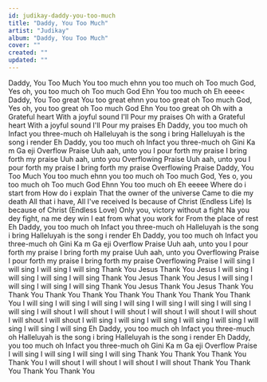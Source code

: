```yaml
---
id: judikay-daddy-you-too-much
title: "Daddy, You Too Much"
artist: "Judikay"
album: "Daddy, You Too Much"
cover: ""
created: ""
updated: ""
---
```


Daddy, You Too Much
You too much ehnn you too much oh
Too much God,
Yes oh, you too much oh
Too much God
Ehn You too much oh
Eh eeee<
Daddy, You Too great
You too great ehnn you too great oh
Too much God,
Yes oh, you too great oh
Too much God
Ehn You too great oh
Oh with a Grateful heart
With a joyful sound
I'll Pour my praises
Oh with a Grateful heart
With a joyful sound
I'll Pour my praises
Eh Daddy, you too much oh
Infact you three-much oh
Halleluyah is the song i bring
Halleluyah is the song i render
Eh Daddy, you too much oh
Infact you three-much oh
Gini Ka m Ga eji
Overflow Praise
Uuh aah, unto you
I pour forth my praise
I bring forth my praise
Uuh aah, unto you
Overflowing Praise
Uuh aah, unto you
I pour forth my praise
I bring forth my praise
Overflowing Praise
Daddy, You Too Much
You too much ehnn you too much oh
Too much God,
Yes o, you too much oh
Too much God
Ehnn You too much oh
Eh eeeee
Where do i start from
How do i explain
That the owner of the universe
Came to die my death
All that i have, All I've received
Is because of Christ (Endless Life)
Is because of Christ (Endless Love)
Only you, victory without a fight
Na you dey fight, na me dey win
I eat from what you work for
From the place of rest
Eh Daddy, you too much oh
Infact you three-much oh
Halleluyah is the song i bring
Halleluyah is the song i render
Eh Daddy, you too much oh
Infact you three-much oh
Gini Ka m Ga eji
Overflow Praise
Uuh aah, unto you
I pour forth my praise
I bring forth my praise
Uuh aah, unto you
Overflowing Praise
I pour forth my praise
I bring forth my praise
Overflowing Praise
I will sing
I will sing
I will sing
I will sing
Thank You Jesus
Thank You Jesus
I will sing
I will sing
I will sing
I will sing
Thank You Jesus
Thank You Jesus
I will sing
I will sing
I will sing
I will sing
Thank You Jesus
Thank You Jesus
Thank You
Thank You
Thank You
Thank You
Thank You
Thank You
Thank You
Thank You
I will sing
I will sing
I will sing
I will sing
I will sing
I will sing
I will sing
I will sing
I will shout
I will shout
I will shout
I will shout
I will shout
I will shout
I will shout
I will shout
I will sing
I will sing
I will sing
I will sing
I will sing
I will sing
I will sing
I will sing
Eh Daddy, you too much oh
Infact you three-much oh
Halleluyah is the song i bring
Halleluyah is the song i render
Eh Daddy, you too much oh
Infact you three-much oh
Gini Ka m Ga eji
Overflow Praise
I will sing
I will sing
I will sing
I will sing
Thank You
Thank You
Thank You
Thank You
I will shout
I will shout
I will shout
I will shout
Thank You
Thank You
Thank You
Thank You